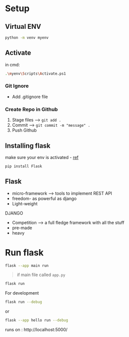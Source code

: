 # Setup

## Virtual ENV

```sh
python -m venv myenv
```

## Activate 
in cmd:
```sh
.\myenv\Scripts\Activate.ps1
```

### Git Ignore

- Add .gitignore file

### Create Repo in Github
1. Stage files --> `git add .`
2. Commit --> `git commit -m "message" .`
3. Push Github


## Installing flask

make sure your env is activated - [ref](https://flask.palletsprojects.com/en/3.0.x/installation/) 

```sh
pip install Flask
```
## Flask
- micro-framework --> tools to implement REST API
- freedom- as powerful as django 
- Light-weight 


DJANGO
- Competition --> a full fledge framework  with all the stuff 
- pre-made 
- heavy 

# Run flask 
```sh
flask --app main run
```

> if main file called `app.py`
```sh
flask run
```

For development 
```sh
flask run --debug
```
or
```sh
flask --app hello run --debug
```

runs on :
http://localhost:5000/
